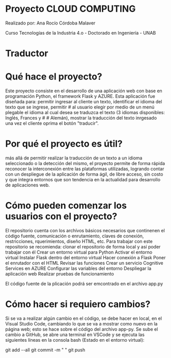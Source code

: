 # Proyecto CLOUD COMPUTING
Realizado por: Ana Rocío Córdoba Malaver

Curso Tecnologías de la Industria 4.o - Doctorado en Ingeniería - UNAB

# Traductor

# Qué hace el proyecto? 
Este proyecto consiste en el desarrollo de una aplicación web con base en programación Python, el framework Flask y AZURE. Esta aplicación fue diseñada para: permitir ingresar al cliente un texto, identificar el idioma del texto que se ingrese, permitir # al usuario elegir por medio de un menú plegable el idioma al cual desea se traduzca el texto (3 idiomas disponibles: Inglés, Frances y # # Alemán), mostrar la traducción del texto inrgesado una vez el cliente oprima el botón "traducir".

# Por qué el proyecto es útil? 
más allá de permitir realizar la traducción de un texto a un idioma seleccionado o la detección del mismo, el proyecto permite de forma rápida reconocer la interconexión entre las plataformas utilizadas, logrando contar con un despliegue de la aplicación de forma ágil, de libre acceso, sin costo y que integra entornos que son tendencia en la actualidad para desarrollo de aplicaciones web.

# Cómo pueden comenzar los usuarios con el proyecto?
El repositorio cuenta con los archívos básicos necesarios que continenen el código fuente, comunicación o enrutamiento, claves de 
conexión, restricciones, rquerimientos, diseño HTML, etc. Para trabajar con este repositorio se recomienda:
clonar el repositorio de forma local y así poder trabajar con él 
Crear un entorno virtual para Python
Activar el entorno virtual
Instalar Flask dentro del entorno virtual
Hacer conexión a Flask
Poner el enrutador con el HTML
Revisar las funciones
Crear un servicio Cognitive Services en AZURE
Configurar las variables del entorno
Despliegar la aplicación web
Realizar pruebas de funcionamiento

El código fuente de la plicación podrá ser emcontrado en el archivo app.py 

# Cómo hacer si requiero cambios?
Si se va a realizar algún cambio en el código, se debe hacer en local, en el Visual Studio Code, cambiando lo que se va a mostrar 
como nuevo en la página web; esto se hace sobre el código del archivo app-py. Se sube el cambio a GitHub, se abre una terminal en 
VSCode y se ejecuta las siguientes líneas en la consola bash (Estado en el entorno virtual):

git add --all
git commit -m " "
git push


